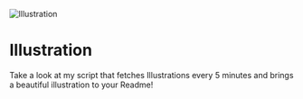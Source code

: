 ![Illustration](https://i.redd.it/ih3fxdbkkkqb1.jpg?width=100&height=100)

# Illustration
Take a look at my script that fetches Illustrations every 5 minutes and brings a beautiful illustration to your Readme!